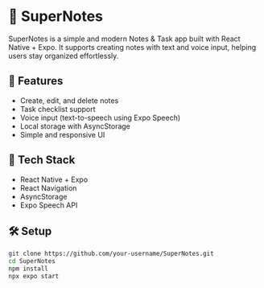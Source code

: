 # 📝 SuperNotes

SuperNotes is a simple and modern Notes & Task app built with React Native + Expo. It supports creating notes with text and voice input, helping users stay organized effortlessly.

## 🚀 Features

- Create, edit, and delete notes
- Task checklist support
- Voice input (text-to-speech using Expo Speech)
- Local storage with AsyncStorage
- Simple and responsive UI

## 📱 Tech Stack

- React Native + Expo
- React Navigation
- AsyncStorage
- Expo Speech API

## 🛠️ Setup

```bash
git clone https://github.com/your-username/SuperNotes.git
cd SuperNotes
npm install
npx expo start
